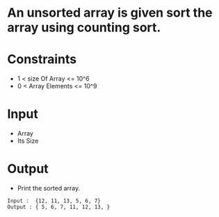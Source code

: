 # An unsorted array is given sort the array using counting sort.

# Constraints

- 1 < size Of Array <= 10^6
- 0 < Array Elements <= 10^9

# Input

- Array
- Its Size

# Output

- Print the sorted array.

```
Input :  {12, 11, 13, 5, 6, 7}
Output : { 5, 6, 7, 11, 12, 13, }

```

